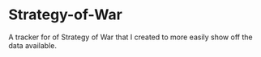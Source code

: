 # Strategy-of-War
A tracker for of Strategy of War that I created to more easily show off the data available.
